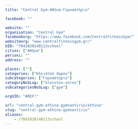 ```yaml
---
title: "Central Gym-Αθήνα-Γυμναστήριο"

facebook: ""

website: ""
organisation: "Central Gym"
facebookorg: "https://www.facebook.com/CentralFitnessGym/"
websiteorg: "www.centralfitnessgym.gr/"
UID: "7042020140113school"
cities: ["Αθήνα"]
perioxi: ""
address: ""

places: [""]
categories: ["Κλειστού Χώρου"]
subcategories: ["Γυμναστήριο"]
categoryNoSLug: ["kleistou-xorou"]
subcategoriesNoSLug: ["gym"]

orgUID: "#REF!"

url: "central-gym-athina-gymnastirio/athina"
slug: "central-gym-athina-gymnastirio"
aliases:
    - /7042020140113school
---
```





